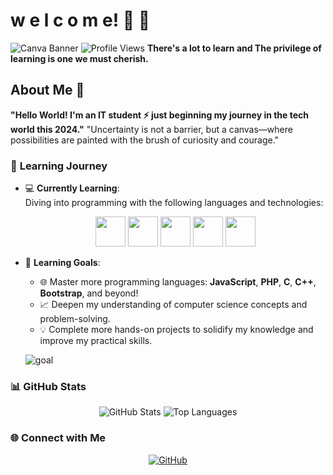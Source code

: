 
# w e l c o m e! 👋 🌱

![Canva Banner](https://github.com/droid-dreaith/droid-dreaith/blob/main/banner%20(1).png)
![Profile Views](https://komarev.com/ghpvc/?username=droid-dreaith)
**There's a lot to learn and The privilege of learning is one we must cherish.**
## About Me 🌟

**"Hello World! I'm an IT student ⚡ just beginning my journey in the tech world this 2024."**
"Uncertainty is not a barrier, but a canvas—where possibilities are painted with the brush of curiosity and courage."

### 🌱 **Learning Journey**

- 💻 **Currently Learning**:  
   Diving into programming with the following languages and technologies:
   <div align="center">
     <img src="https://upload.wikimedia.org/wikipedia/commons/c/c3/Python-logo-notext.svg" width="48" height="48" />
     <img src="https://img.icons8.com/color/48/000000/java-coffee-cup-logo.png" width="48" height="48" />
     <img src="https://img.icons8.com/color/48/000000/html-5.png" width="48" height="48" />
     <img src="https://img.icons8.com/color/48/000000/css3.png" width="48" height="48" />
     <img src="https://img.icons8.com/ios/50/database.png" width="48" height="48" />
   </div>
   
- 🎯 **Learning Goals**:  
   - 🌐 Master more programming languages: **JavaScript**, **PHP**, **C**, **C++**, **Bootstrap**, and beyond!
   - 📈 Deepen my understanding of computer science concepts and problem-solving.
   - 💡 Complete more hands-on projects to solidify my knowledge and improve my practical skills.
  

   ![goal](https://img.icons8.com/ios/50/goal.png)

### 📊 GitHub Stats
<div align="center">
    <img src="https://github-readme-stats.vercel.app/api?username=droid-dreaith&show_icons=true&theme=tokyonight" alt="GitHub Stats" />
    <img src="https://github-readme-stats.vercel.app/api/top-langs/?username=droid-dreaith&layout=compact&theme=tokyonight" alt="Top Languages" />
</div>

### 🌐 Connect with Me
<div align="center">
    <a href="https://github.com/droid-dreaith">
        <img src="https://img.icons8.com/ios/50/github.png" alt="GitHub" />
    </a>
</div>

